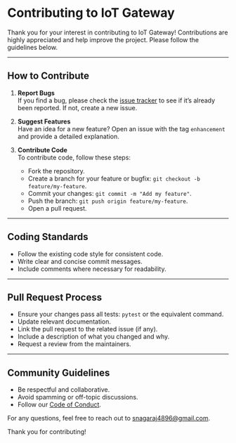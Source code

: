 # Contributing to IoT Gateway

Thank you for your interest in contributing to IoT Gateway! Contributions are highly appreciated and help improve the project. Please follow the guidelines below.

---

## **How to Contribute**

1. **Report Bugs**  
   If you find a bug, please check the [issue tracker](./issues) to see if it’s already been reported. If not, create a new issue.

2. **Suggest Features**  
   Have an idea for a new feature? Open an issue with the tag `enhancement` and provide a detailed explanation.

3. **Contribute Code**  
   To contribute code, follow these steps:
   - Fork the repository.
   - Create a branch for your feature or bugfix: `git checkout -b feature/my-feature`.
   - Commit your changes: `git commit -m "Add my feature"`.
   - Push the branch: `git push origin feature/my-feature`.
   - Open a pull request.

---

## **Coding Standards**
- Follow the existing code style for consistent code.
- Write clear and concise commit messages.
- Include comments where necessary for readability.

---

## **Pull Request Process**
- Ensure your changes pass all tests: `pytest` or the equivalent command.
- Update relevant documentation.
- Link the pull request to the related issue (if any).
- Include a description of what you changed and why.
- Request a review from the maintainers.

---

## **Community Guidelines**
- Be respectful and collaborative.
- Avoid spamming or off-topic discussions.
- Follow our [Code of Conduct](./CODE_OF_CONDUCT.md).

For any questions, feel free to reach out to snagaraj4896@gmail.com.

Thank you for contributing!